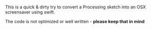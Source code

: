 This is a quick & dirty try to convert a Processing sketch into an OSX screensaver using swift.

The code is not optimized or well written - **please keep that in mind**
